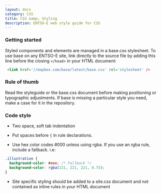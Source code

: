 ```yaml
---
layout: docs
category: CSS
title: CSS &amp; Styling
description: ENTSO-E web style guide for CSS
---
```

### Getting started

Styled components and elements are managed in a base.css stylesheet. To use base on any ENTSO-E site, link directly to the source file by adding this line before the closing `</head>` in your HTML document:

```html
 <link href='//mapbox.com/base/latest/base.css' rel='stylesheet' />
```

### Rule of thumb
Read the styleguide or the base.css document before making positioning or typographic adjustments. If base is missing a particular style you need, make a case for it in the repository.

### Code style

- Two space, soft tab indentation

- Put spaces before `{` in rule declarations.

- Use hex color codes #000 unless using rgba. If you use an rgba rule, include a fallback. i.e:

```css
.illustration {
  background-color: #eee; /* Fallback */
  background-color: rgba(221, 221, 221, 0.75);
}
```

- Site specific styling should be added to a site.css document and not contained as inline rules in your HTML document